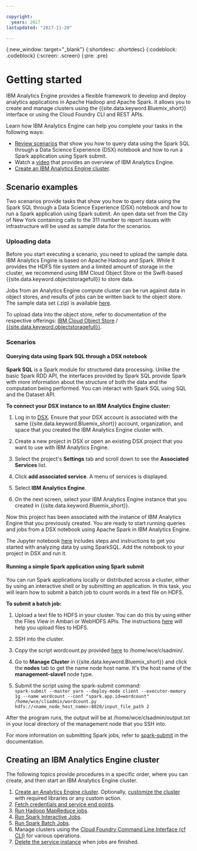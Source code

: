 ```yaml
---

copyright:
  years: 2017
lastupdated: "2017-11-20"

---
```


<!-- Attribute definitions -->
{:new_window: target="_blank"}
{:shortdesc: .shortdesc}
{:codeblock: .codeblock}
{:screen: .screen}
{:pre: .pre}

# Getting started

IBM Analytics Engine provides a flexible framework to develop and deploy analytics applications in Apache Hadoop and Apache Spark. It allows you to create and manage clusters using the {{site.data.keyword.Bluemix_short}} interface or using the Cloud Foundry CLI and REST APIs.

Learn how IBM Analytics Engine can help you complete your tasks in the following ways:

* [Review scenarios](/docs/services/AnalyticsEngine/getting-started.html#scenario-examples) that show you how to query data using the Spark SQL through a Data Science Experience (DSX) notebook and how to run a Spark application using Spark submit.
* Watch a [video](https://youtu.be/kGkPmCY8nQw) that provides an overview of IBM Analytics Engine.
* [Create an IBM Analytics Engine cluster](/docs/services/AnalyticsEngine/getting-started.html#creating-an-ibm-analytics-engine-cluster).

## Scenario examples
Two scenarios provide tasks that show you how to query data using the Spark SQL through a Data Science Experience (DSX) notebook and how to run a Spark application using Spark submit. An open data set from the City of New York containing calls to the 311 number to report issues with infrastructure will be used as sample data for the scenarios.

### Uploading data
Before you start executing a scenario, you need to upload the sample data. IBM Analytics Engine is based on Apache Hadoop and Spark. While it provides the HDFS file system and a limited amount of storage in the cluster, we recommend using IBM Cloud Object Store or the Swift-based {{site.data.keyword.objectstoragefull}} to store data.

Jobs from an Analytics Engine compute cluster can be run against data in object stores, and results of jobs can be written back to the object store.
The sample data set (.zip) is available [here](https://github.com/wdp-beta/get-started/blob/master/data/IAE_examples_data_311NYC.zip).

To upload data into the object store, refer to documentation of the respective offerings: [IBM Cloud Object Store](https://ibm-public-cos.github.io/crs-docs/) / [{{site.data.keyword.objectstoragefull}}](https://console.bluemix.net/docs/services/ObjectStorage/index.html).

### Scenarios

#### Querying data using Spark SQL through a DSX notebook

**Spark SQL** is a Spark module for structured data processing. Unlike the basic Spark RDD API, the interfaces provided by Spark SQL provide Spark with more information about the structure of both the data and the computation being performed. You can interact with Spark SQL using SQL and the Dataset API.

**To connect your DSX instance to an IBM Analytics Engine cluster:**

1. Log in to [DSX](https://datascience.ibm.com/). Ensure that your DSX account is associated with the same {{site.data.keyword.Bluemix_short}} account, organization, and space that you created the IBM Analytics Engine cluster with.

2. Create a new project in DSX or open an existing DSX project that you want to use with IBM Analytics Engine.

3. Select the project's **Settings** tab and scroll down to see the **Associated Services** list.

4. Click **add associated service**. A menu of services is displayed.

5. Select **IBM Analytics Engine**.

6. On the next screen, select your IBM Analytics Engine instance that you created in {{site.data.keyword.Bluemix_short}}.

Now this project has been associated with the instance of IBM Analytics Engine that you previously created. You are ready to start running queries and jobs from a DSX notebook using Apache Spark in IBM Analytics Engine.

The Jupyter notebook [here](https://github.com/wdp-beta/get-started/blob/master/notebooks/iae-scenario-part-1.ipynb) includes steps and instructions to get you started with analyzing data by using SparkSQL. Add the notebook to your project in DSX and run it.

#### Running a simple Spark application using Spark submit
You can run Spark applications locally or distributed across a cluster, either by using an interactive shell or by submitting an application. In this task, you will learn how to submit a batch job to count words in a text file on HDFS.

**To submit a batch job:**

1. Upload a text file to HDFS in your cluster. You can do this by using either the Files View in Ambari or WebHDFS APIs. The instructions [here](https://console.bluemix.net/docs/services/AnalyticsEngine/Upload-files-to-HDFS.html#uploading-files-to-hdfs) will help you upload files to HDFS.

2. SSH into the cluster.

3. Copy the script wordcount.py provided [here](https://github.com/wdp-beta/get-started/blob/master/notebooks/wordcount.py) to /home/wce/clsadmin/.

4. Go to **Manage Cluster** in {{site.data.keyword.Bluemix_short}} and click the **nodes** tab to get the name node host name. It's the host name of the **management-slave1** node type.

5. Submit the script using the spark-submit command:<br>
```spark-submit --master yarn --deploy-mode client --executor-memory 1g --name wordcount --conf "spark.app.id=wordcount" /home/wce/clsadmin/wordcount.py hdfs://<name_node_host_name>:8020/input_file_path 2```

After the program runs, the output will be at /home/wce/clsadmin/output.txt in your local directory of the management node that you SSH into.

For more information on submitting Spark jobs, refer to [spark-submit](/docs/services/AnalyticsEngine/wce-cli-ref-spark-submit.html#spark-submit) in the documentation.

## Creating an IBM Analytics Engine cluster

The following topics provide procedures in a specific order, where you can create, and then start an IBM Analytics Engine cluster.

1. [Create an Analytics Engine cluster](/docs/services/AnalyticsEngine/provisioning.html). Optionally, [customize the cluster](/docs/services/AnalyticsEngine/customizing-cluster.html) with required libraries or any custom action.
2. [Fetch credentials and service end points](/docs/services/AnalyticsEngine/Retrieve-service-credentials-and-service-end-points.html).
3. [Run Hadoop MapReduce jobs](/docs/services/AnalyticsEngine/hadoop-mapreduce-jobs.html).
4. [Run Spark Interactive Jobs](/docs/services/AnalyticsEngine/spark-interactive-notebooks-api.html).
5. [Run Spark Batch Jobs](/docs/services/AnalyticsEngine/Livy-api.html).
6. Manage clusters using the [Cloud Foundry Command Line Interface (cf CLI)](/docs/services/AnalyticsEngine/WCE-CLI.html) for various operations.
7. [Delete the service instance](/docs/services/AnalyticsEngine/delete-instance.html) when jobs are finished.
